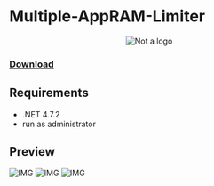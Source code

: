 # Multiple-AppRAM-Limiter

<p align="center"><img src="https://cdn.linava.cloud/upload/file77.png" alt="Not a logo"></p>

### [Download](https://cdn.linava.cloud/upload/RAMLimiter.exe)

## Requirements
- .NET 4.7.2
- run as administrator

## Preview
![IMG](https://cdn.linava.cloud/upload/file70.png)
![IMG](https://cdn.linava.cloud/upload/file71.png)
![IMG](https://cdn.linava.cloud/upload/file72.png)
